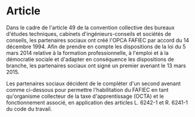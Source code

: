 # Article

Dans le cadre de l'article 49 de la convention collective des bureaux d'études techniques, cabinets d'ingénieurs-conseils et sociétés de conseils, les partenaires sociaux ont créé l'OPCA FAFIEC par accord du 14 décembre 1994. Afin de prendre en compte les dispositions de la loi du 5 mars 2014 relative à la formation professionnelle, à l'emploi et à la démocratie sociale et d'adapter en conséquence les dispositions de branche, les partenaires sociaux ont signé un premier avenant le 13 mars 2015.

Les partenaires sociaux décident de le compléter d'un second avenant comme ci-dessous pour permettre l'habilitation du FAFIEC en tant qu'organisme collecteur de la taxe d'apprentissage (OCTA) et le fonctionnement associé, en application des articles L. 6242-1 et R. 6241-1 du code du travail.

